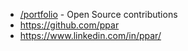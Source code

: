 - [/portfolio](https://ppar.github.io/portfolio) - Open Source contributions
- https://github.com/ppar
- https://www.linkedin.com/in/ppar/
